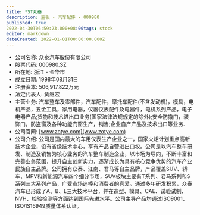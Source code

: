```yaml
---
title: *ST众泰
description: 主板 - 汽车配件 - 000980
published: true
2022-04-30T06:59:23.000+08:00tags: stock
editor: markdown
dateCreated: 2022-01-01T00:00:00.000Z
---
```


- 公司名称: 众泰汽车股份有限公司
- 股票代码: 000980.SZ
- 所在地: 浙江 - 金华市
- 成立日期: 1998年08月31日
- 注册资本: 506,917.822万元
- 法定代表人: 黄继宏
- 主营业务: 汽车整车及零部件，汽车配件，摩托车配件(不含发动机)，模具，电机产品，五金工具，家用电器，仪器仪表配件及电器件，电机系列产品，电子电器产品;货物和技术进出口业务(国家法律法规规定的除外);安全防撬门，装饰门，防盗窗及各种功能门窗生产，销售;企业自产产品及技术出口等业务.
- 公司官网: [www.zotye.com](www.zotye.com)
- 公司介绍: 公司是国内最大的车用仪表生产企业之一，国家火炬计划重点高新技术企业，设有省级技术中心，享有产品自营进出口权。公司是以汽车整车研发、制造及销售为核心业务的汽车整车制造企业，以市场为导向，不断丰富和完善业务范围，提升自主创新实力，逐渐成长为具有核心竞争优势的汽车产业民族自主品牌。公司拥有众泰、江南、君马等自主品牌，产品覆盖SUV、轿车、MPV和新能源汽车四个细分市场，SUV板块主要有T系列、君马系列和S系列三大系列产品，广受市场追捧和消费者的喜爱。通过多年研发积累，众泰汽车已形成了A、B、L三大技术平台，并在造型、模具、CAE、试验试制、NVH、检验检测等方面达到国际先进水平。公司主导产品均通过ISO9001、ISO/IS16949质量体系认证。



